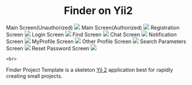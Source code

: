 <p align="center">
        <h1 align="center">Finder on Yii2</h1>
        <span>Main Screen(Unauthorized)</span>
        <img src="https://i.imgur.com/mFRQmNQ.jpeg" >
        <span>Main Screen(Authorized)</span>
        <img src="https://i.imgur.com/Z54AQfA.jpeg">
        <span>Registration Screen</span>
        <img src="https://i.imgur.com/OQxhpa6.jpeg" >
        <span>Login Screen</span>
        <img src="https://i.imgur.com/kG9kMwJ.jpeg" >
        <span>Find Screen</span>
        <img src="https://i.imgur.com/OgYAt0J.jpeg" >
        <span>Chat Screen</span>
        <img src="https://i.imgur.com/k5nwte4.jpeg" >
        <span>Notification Screen</span>
        <img src="https://i.imgur.com/N8O6wC7.jpeg" >
        <span>MyProfile Screen</span>
        <img src="https://i.imgur.com/KGt8MHi.jpeg" >
        <span>Other Profile Screen</span>
        <img src="https://i.imgur.com/guXGxXp.jpeg" >
        <span>Search Parameters Screen</span>
        <img src="https://i.imgur.com/QQZ2Wqw.jpeg" >
        <span>Reset Password Screen</span>
        <img src="https://i.imgur.com/2nvmb1W.jpeg" >
        
    <br>
</p>

Finder Project Template is a skeleton [Yii 2](https://www.yiiframework.com/) application best for
rapidly creating small projects.
